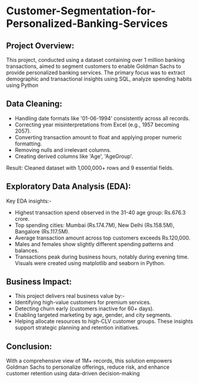 # Customer-Segmentation-for-Personalized-Banking-Services
## Project Overview:
This project, conducted using a dataset containing over 1 million banking transactions, aimed to segment customers to enable Goldman Sachs to provide personalized banking services. The primary focus was to extract demographic and transactional insights using SQL, analyze spending habits using Python
## Data Cleaning:
- Handling date formats like '01-06-1994' consistently across all records.
-	Correcting year misinterpretations from Excel (e.g., 1957 becoming 2057).
-	Converting transaction amount to float and applying proper numeric formatting.
-	Removing nulls and irrelevant columns.
-	Creating derived columns like 'Age', 'AgeGroup'. 

Result: Cleaned dataset with 1,000,000+ rows and 9 essential fields.
## Exploratory Data Analysis (EDA):
Key EDA insights:- 
-	Highest transaction spend observed in the 31-40 age group: Rs.676.3 crore.
-	Top spending cities: Mumbai (Rs.174.7M), New Delhi (Rs.158.5M), Bangalore (Rs.117.5M).
-	Average transaction amount across top customers exceeds Rs.120,000.
-	Males and females show slightly different spending patterns and balances.
-	Transactions peak during business hours, notably during evening time.
Visuals were created using matplotlib and seaborn in Python.
## Business Impact:
-	This project delivers real business value by:- 
-	Identifying high-value customers for premium services. 
-	Detecting churn early (customers inactive for 60+ days).
-	Enabling targeted marketing by age, gender, and city segments.
-	Helping allocate resources to high-CLV customer groups.
These insights support strategic planning and retention initiatives.
## Conclusion:
With a comprehensive view of 1M+ records, this solution empowers Goldman Sachs to personalize offerings, reduce risk, and enhance customer retention using data-driven decision-making
